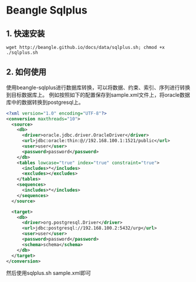 # Beangle Sqlplus

## 1. 快速安装

```shell
wget http://beangle.github.io/docs/data/sqlplus.sh; chmod +x ./sqlplus.sh
```

## 2. 如何使用
使用beangle-sqlplus进行数据库转换，可以将数据、约束、索引、序列进行转换到目标数据库上。 例如按照如下的配置保存到sample.xml文件上，将oracle数据库中的数据转换到postgresql上。

```xml
<?xml version="1.0" encoding="UTF-8"?>
<conversion maxthreads="10">
  <source>
    <db>
      <driver>oracle.jdbc.driver.OracleDriver</driver>
      <url>jdbc:oracle:thin:@//192.168.100.1:1521/public</url>
      <user>user</user>
      <password>password</password>
    </db>
    <tables lowcase="true" index="true" constraint="true">
      <includes>*</includes>
      <excludes></excludes>
    </tables>
    <sequences>
      <includes>*</includes>
    </sequences>
  </source>

  <target>
    <db>
      <driver>org.postgresql.Driver</driver>
      <url>jdbc:postgresql://192.168.100.2:5432/urp</url>
      <user>user</user>
      <password>password</password>
      <schema>schema</schema>
    </db>
  </target>
</conversion>
```

然后使用sqlplus.sh sample.xml即可